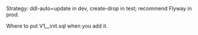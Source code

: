Strategy: ddl-auto=update in dev, create-drop in test; recommend Flyway in prod.

Where to put V1__init.sql when you add it.